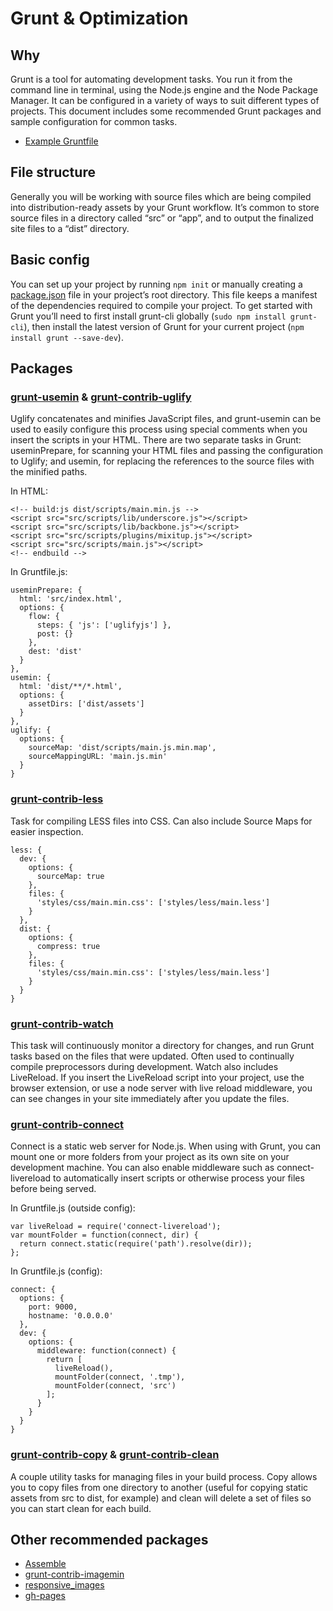 # Grunt & Optimization

## Why
Grunt is a tool for automating development tasks. You run it from the command line in terminal, using the Node.js engine and the Node Package Manager. It can be configured in a variety of ways to suit different types of projects. This document includes some recommended Grunt packages and sample configuration for common tasks.

- [Example Gruntfile](http://gruntjs.com/getting-started#an-example-gruntfile)

## File structure
Generally you will be working with source files which are being compiled into distribution-ready assets by your Grunt workflow. It’s common to store source files in a directory called “src” or “app”, and to output the finalized site files to a “dist” directory.

## Basic config
You can set up your project by running `npm init` or manually creating a [package.json](http://gruntjs.com/getting-started#package.json) file in your project’s root directory. This file keeps a manifest of the dependencies required to compile your project. To get started with Grunt you’ll need to first install grunt-cli globally (`sudo npm install grunt-cli`), then install the latest version of Grunt for your current project (`npm install grunt --save-dev`).

## Packages

### [grunt-usemin](https://github.com/yeoman/grunt-usemin) & [grunt-contrib-uglify](https://github.com/gruntjs/grunt-contrib-uglify)
Uglify concatenates and minifies JavaScript files, and grunt-usemin can be used to easily configure this process using special comments when you insert the scripts in your HTML. There are two separate tasks in Grunt: useminPrepare, for scanning your HTML files and passing the configuration to Uglify; and usemin, for replacing the references to the source files with the minified paths.

In HTML:

    <!-- build:js dist/scripts/main.min.js -->
    <script src="src/scripts/lib/underscore.js"></script>
    <script src="src/scripts/lib/backbone.js"></script>
    <script src="src/scripts/plugins/mixitup.js"></script>
    <script src="src/scripts/main.js"></script>
    <!-- endbuild -->

In Gruntfile.js:

    useminPrepare: {
      html: 'src/index.html',
      options: {
        flow: {
          steps: { 'js': ['uglifyjs'] },
          post: {}
        },
        dest: 'dist'
      }
    },
    usemin: {
      html: 'dist/**/*.html',
      options: {
        assetDirs: ['dist/assets']
      }
    },
    uglify: {
      options: {
        sourceMap: 'dist/scripts/main.js.min.map',
        sourceMappingURL: 'main.js.min'
      }
    }

### [grunt-contrib-less](https://github.com/gruntjs/grunt-contrib-less)
Task for compiling LESS files into CSS. Can also include Source Maps for easier inspection.

    less: {
      dev: {
        options: {
          sourceMap: true
        },
        files: {
          'styles/css/main.min.css': ['styles/less/main.less']
        }
      },
      dist: {
        options: {
          compress: true
        },
        files: {
          'styles/css/main.min.css': ['styles/less/main.less']
        }
      }
    }

### [grunt-contrib-watch](https://github.com/gruntjs/grunt-contrib-watch)
This task will continuously monitor a directory for changes, and run Grunt tasks based on the files that were updated. Often used to continually compile preprocessors during development. Watch also includes LiveReload. If you insert the LiveReload script into your project, use the browser extension, or use a node server with live reload middleware, you can see changes in your site immediately after you update the files.

### [grunt-contrib-connect](https://github.com/gruntjs/grunt-contrib-connect)
Connect is a static web server for Node.js. When using with Grunt, you can mount one or more folders from your project as its own site on your development machine. You can also enable middleware such as connect-livereload to automatically insert scripts or otherwise process your files before being served.

In Gruntfile.js (outside config):

    var liveReload = require('connect-livereload');
    var mountFolder = function(connect, dir) {
      return connect.static(require('path').resolve(dir));
    };

In Gruntfile.js (config):

    connect: {
      options: {
        port: 9000,
        hostname: '0.0.0.0'
      },
      dev: {
        options: {
          middleware: function(connect) {
            return [
              liveReload(),
              mountFolder(connect, '.tmp'),
              mountFolder(connect, 'src')
            ];
          }
        }
      }
    }

### [grunt-contrib-copy](https://github.com/gruntjs/grunt-contrib-copy) & [grunt-contrib-clean](https://github.com/gruntjs/grunt-contrib-clean)
A couple utility tasks for managing files in your build process. Copy allows you to copy files from one directory to another (useful for copying static assets from src to dist, for example) and clean will delete a set of files so you can start clean for each build.

## Other recommended packages
- [Assemble](https://github.com/assemble/assemble)
- [grunt-contrib-imagemin](https://github.com/gruntjs/grunt-contrib-imagemin)
- [responsive_images](https://github.com/andismith/grunt-responsive-images)
- [gh-pages](https://github.com/tschaub/grunt-gh-pages)
